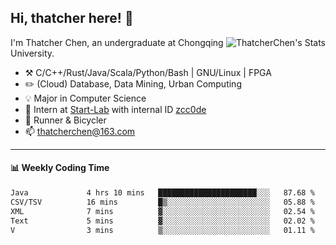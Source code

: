 ## Hi, thatcher here! :wave:

<img align="right" src="https://github-readme-stats.vercel.app/api?username=thatcherchen&title_color=333&text_color=777" alt="ThatcherChen's Stats" >

I'm Thatcher Chen, an undergraduate at Chongqing University.

- :hammer_and_pick:  C/C++/Rust/Java/Scala/Python/Bash | GNU/Linux | FPGA
- :pencil2:  (Cloud) Database, Data Mining, Urban Computing
- :bulb:   Major in Computer Science
- :telescope:  Intern at [Start-Lab](https://github.com/Spatio-Temporal-Lab) with internal ID [zcc0de](https://github.com/zcc0de)
- :seedling:  Runner & Bicycler
- :mailbox: thatcherchen@163.com

---

#### :bar_chart: Weekly Coding Time

<!--START_SECTION:waka-->

```txt
Java             4 hrs 10 mins   ██████████████████████░░░   87.68 %
CSV/TSV          16 mins         █▒░░░░░░░░░░░░░░░░░░░░░░░   05.88 %
XML              7 mins          ▓░░░░░░░░░░░░░░░░░░░░░░░░   02.54 %
Text             5 mins          ▓░░░░░░░░░░░░░░░░░░░░░░░░   02.02 %
V                3 mins          ▒░░░░░░░░░░░░░░░░░░░░░░░░   01.11 %
```

<!--END_SECTION:waka-->
